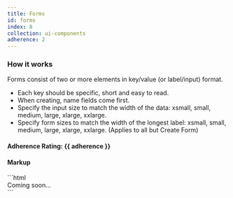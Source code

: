 ```yaml
---
title: Forms
id: forms
index: 8
collection: ui-components
adherence: 2
---
```

<div class="row">
  <div class="col-md-3">
    <h3>How it works</h3>
    <p>Forms consist of two or more elements in key/value (or label/input) format.</p>
    <ul>
      <li>Each key should be specific, short and easy to read.</li>
      <li>When creating, name fields come first.</li>
      <li>Specify the input size to match the width of the data: xsmall, small, medium, large, xlarge, xxlarge.</li>
      <li>Specify form sizes to match the width of the longest label: xsmall, small, medium, large, xlarge, xxlarge. (Applies to all but Create Form)</li>
    </ul>
    <h4>Adherence Rating: {{ adherence }}</h4>
  </div>
  <div class="col-md-9">
    <h4>Markup</h4>
```html
   <div>Coming soon...</div>
```
  </div>
</div>